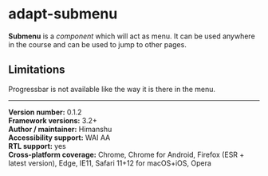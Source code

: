 # adapt-submenu

**Submenu** is a *component* which will act as menu. It can be used anywhere in the course and can be used to jump to other pages. 

## Limitations
 
Progressbar is not available like the way it is there in the menu. 

----------------------------
**Version number:**  0.1.2  
**Framework versions:**  3.2+     
**Author / maintainer:**  Himanshu  
**Accessibility support:** WAI AA  
**RTL support:** yes  
**Cross-platform coverage:** Chrome, Chrome for Android, Firefox (ESR + latest version), Edge, IE11, Safari 11+12 for macOS+iOS, Opera 
